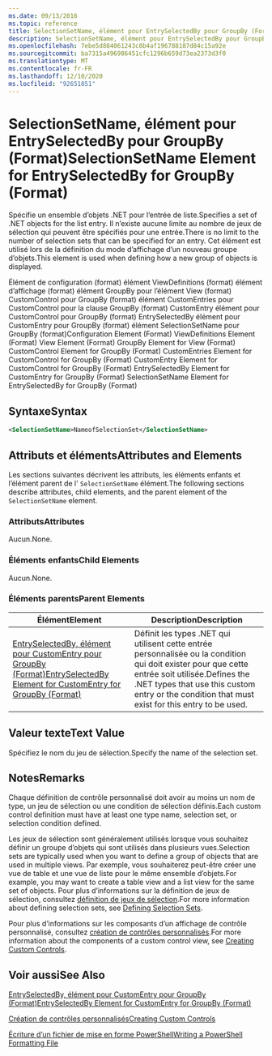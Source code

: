 ```yaml
---
ms.date: 09/13/2016
ms.topic: reference
title: SelectionSetName, élément pour EntrySelectedBy pour GroupBy (Format)
description: SelectionSetName, élément pour EntrySelectedBy pour GroupBy (Format)
ms.openlocfilehash: 7ebe5d884061243c8b4af196788187d84c15a92e
ms.sourcegitcommit: ba7315a496986451cfc1296b659d73ea2373d3f0
ms.translationtype: MT
ms.contentlocale: fr-FR
ms.lasthandoff: 12/10/2020
ms.locfileid: "92651851"
---
```

# <a name="selectionsetname-element-for-entryselectedby-for-groupby-format"></a><span data-ttu-id="fd3aa-103">SelectionSetName, élément pour EntrySelectedBy pour GroupBy (Format)</span><span class="sxs-lookup"><span data-stu-id="fd3aa-103">SelectionSetName Element for EntrySelectedBy for GroupBy (Format)</span></span>

<span data-ttu-id="fd3aa-104">Spécifie un ensemble d’objets .NET pour l’entrée de liste.</span><span class="sxs-lookup"><span data-stu-id="fd3aa-104">Specifies a set of .NET objects for the list entry.</span></span> <span data-ttu-id="fd3aa-105">Il n’existe aucune limite au nombre de jeux de sélection qui peuvent être spécifiés pour une entrée.</span><span class="sxs-lookup"><span data-stu-id="fd3aa-105">There is no limit to the number of selection sets that can be specified for an entry.</span></span> <span data-ttu-id="fd3aa-106">Cet élément est utilisé lors de la définition du mode d’affichage d’un nouveau groupe d’objets.</span><span class="sxs-lookup"><span data-stu-id="fd3aa-106">This element is used when defining how a new group of objects is displayed.</span></span>

<span data-ttu-id="fd3aa-107">Élément de configuration (format) élément ViewDefinitions (format) élément d’affichage (format) élément GroupBy pour l’élément View (format) CustomControl pour GroupBy (format) élément CustomEntries pour CustomControl pour la clause GroupBy (format) CustomEntry élément pour CustomControl pour GroupBy (format) EntrySelectedBy élément pour CustomEntry pour GroupBy (format) élément SelectionSetName pour GroupBy (format)</span><span class="sxs-lookup"><span data-stu-id="fd3aa-107">Configuration Element (Format) ViewDefinitions Element (Format) View Element (Format) GroupBy Element for View (Format) CustomControl Element for GroupBy (Format) CustomEntries Element for CustomControl for GroupBy (Format) CustomEntry Element for CustomControl for GroupBy (Format) EntrySelectedBy Element for CustomEntry for GroupBy (Format) SelectionSetName Element for EntrySelectedBy for GroupBy (Format)</span></span>

## <a name="syntax"></a><span data-ttu-id="fd3aa-108">Syntaxe</span><span class="sxs-lookup"><span data-stu-id="fd3aa-108">Syntax</span></span>

```xml
<SelectionSetName>NameofSelectionSet</SelectionSetName>
```

## <a name="attributes-and-elements"></a><span data-ttu-id="fd3aa-109">Attributs et éléments</span><span class="sxs-lookup"><span data-stu-id="fd3aa-109">Attributes and Elements</span></span>

<span data-ttu-id="fd3aa-110">Les sections suivantes décrivent les attributs, les éléments enfants et l’élément parent de l' `SelectionSetName` élément.</span><span class="sxs-lookup"><span data-stu-id="fd3aa-110">The following sections describe attributes, child elements, and the parent element of the `SelectionSetName` element.</span></span>

### <a name="attributes"></a><span data-ttu-id="fd3aa-111">Attributs</span><span class="sxs-lookup"><span data-stu-id="fd3aa-111">Attributes</span></span>

<span data-ttu-id="fd3aa-112">Aucun.</span><span class="sxs-lookup"><span data-stu-id="fd3aa-112">None.</span></span>

### <a name="child-elements"></a><span data-ttu-id="fd3aa-113">Éléments enfants</span><span class="sxs-lookup"><span data-stu-id="fd3aa-113">Child Elements</span></span>

<span data-ttu-id="fd3aa-114">Aucun.</span><span class="sxs-lookup"><span data-stu-id="fd3aa-114">None.</span></span>

### <a name="parent-elements"></a><span data-ttu-id="fd3aa-115">Éléments parents</span><span class="sxs-lookup"><span data-stu-id="fd3aa-115">Parent Elements</span></span>

|<span data-ttu-id="fd3aa-116">Élément</span><span class="sxs-lookup"><span data-stu-id="fd3aa-116">Element</span></span>|<span data-ttu-id="fd3aa-117">Description</span><span class="sxs-lookup"><span data-stu-id="fd3aa-117">Description</span></span>|
|-------------|-----------------|
|[<span data-ttu-id="fd3aa-118">EntrySelectedBy, élément pour CustomEntry pour GroupBy (Format)</span><span class="sxs-lookup"><span data-stu-id="fd3aa-118">EntrySelectedBy Element for CustomEntry for GroupBy (Format)</span></span>](./entryselectedby-element-for-customentry-for-groupby-format.md)|<span data-ttu-id="fd3aa-119">Définit les types .NET qui utilisent cette entrée personnalisée ou la condition qui doit exister pour que cette entrée soit utilisée.</span><span class="sxs-lookup"><span data-stu-id="fd3aa-119">Defines the .NET types that use this custom entry or the condition that must exist for this entry to be used.</span></span>|

## <a name="text-value"></a><span data-ttu-id="fd3aa-120">Valeur texte</span><span class="sxs-lookup"><span data-stu-id="fd3aa-120">Text Value</span></span>

<span data-ttu-id="fd3aa-121">Spécifiez le nom du jeu de sélection.</span><span class="sxs-lookup"><span data-stu-id="fd3aa-121">Specify the name of the selection set.</span></span>

## <a name="remarks"></a><span data-ttu-id="fd3aa-122">Notes</span><span class="sxs-lookup"><span data-stu-id="fd3aa-122">Remarks</span></span>

<span data-ttu-id="fd3aa-123">Chaque définition de contrôle personnalisé doit avoir au moins un nom de type, un jeu de sélection ou une condition de sélection définis.</span><span class="sxs-lookup"><span data-stu-id="fd3aa-123">Each custom control definition must have at least one type name, selection set, or selection condition defined.</span></span>

<span data-ttu-id="fd3aa-124">Les jeux de sélection sont généralement utilisés lorsque vous souhaitez définir un groupe d’objets qui sont utilisés dans plusieurs vues.</span><span class="sxs-lookup"><span data-stu-id="fd3aa-124">Selection sets are typically used when you want to define a group of objects that are used in multiple views.</span></span> <span data-ttu-id="fd3aa-125">Par exemple, vous souhaiterez peut-être créer une vue de table et une vue de liste pour le même ensemble d’objets.</span><span class="sxs-lookup"><span data-stu-id="fd3aa-125">For example, you may want to create a table view and a list view for the same set of objects.</span></span> <span data-ttu-id="fd3aa-126">Pour plus d’informations sur la définition de jeux de sélection, consultez [définition de jeux de sélection](./defining-selection-sets.md).</span><span class="sxs-lookup"><span data-stu-id="fd3aa-126">For more information about defining selection sets, see [Defining Selection Sets](./defining-selection-sets.md).</span></span>

<span data-ttu-id="fd3aa-127">Pour plus d’informations sur les composants d’un affichage de contrôle personnalisé, consultez [création de contrôles personnalisés](./creating-custom-controls.md).</span><span class="sxs-lookup"><span data-stu-id="fd3aa-127">For more information about the components of a custom control view, see [Creating Custom Controls](./creating-custom-controls.md).</span></span>

## <a name="see-also"></a><span data-ttu-id="fd3aa-128">Voir aussi</span><span class="sxs-lookup"><span data-stu-id="fd3aa-128">See Also</span></span>

[<span data-ttu-id="fd3aa-129">EntrySelectedBy, élément pour CustomEntry pour GroupBy (Format)</span><span class="sxs-lookup"><span data-stu-id="fd3aa-129">EntrySelectedBy Element for CustomEntry for GroupBy (Format)</span></span>](./entryselectedby-element-for-customentry-for-groupby-format.md)

[<span data-ttu-id="fd3aa-130">Création de contrôles personnalisés</span><span class="sxs-lookup"><span data-stu-id="fd3aa-130">Creating Custom Controls</span></span>](./creating-custom-controls.md)

[<span data-ttu-id="fd3aa-131">Écriture d’un fichier de mise en forme PowerShell</span><span class="sxs-lookup"><span data-stu-id="fd3aa-131">Writing a PowerShell Formatting File</span></span>](./writing-a-powershell-formatting-file.md)
